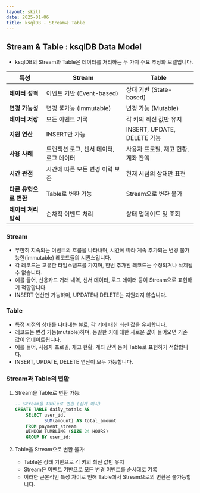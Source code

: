 ```yaml
---
layout: skill
date: 2025-01-06
title: ksqlDB - Stream과 Table
---
```





## Stream & Table : ksqlDB Data Model

- ksqlDB의 Stream과 Table은 데이터를 처리하는 두 가지 주요 추상화 모델입니다.

| 특성 | Stream | Table |
| --- | --- | --- |
| **데이터 성격** | 이벤트 기반 (Event-based) | 상태 기반 (State-based) |
| **변경 가능성** | 변경 불가능 (Immutable) | 변경 가능 (Mutable) |
| **데이터 저장** | 모든 이벤트 기록 | 각 키의 최신 값만 유지 |
| **지원 연산** | INSERT만 가능 | INSERT, UPDATE, DELETE 가능 |
| **사용 사례** | 트랜잭션 로그, 센서 데이터, 로그 데이터 | 사용자 프로필, 재고 현황, 계좌 잔액 |
| **시간 관점** | 시간에 따른 모든 변경 이력 보존 | 현재 시점의 상태만 표현 |
| **다른 유형으로 변환** | Table로 변환 가능 | Stream으로 변환 불가 |
| **데이터 처리 방식** | 순차적 이벤트 처리 | 상태 업데이트 및 조회 |


### Stream

- 무한히 지속되는 이벤트의 흐름을 나타내며, 시간에 따라 계속 추가되는 변경 불가능한(immutable) 레코드들의 시퀀스입니다.
- 각 레코드는 고유한 타임스탬프를 가지며, 한번 추가된 레코드는 수정되거나 삭제될 수 없습니다.
- 예를 들어, 신용카드 거래 내역, 센서 데이터, 로그 데이터 등이 Stream으로 표현하기 적합합니다.
- INSERT 연산만 가능하며, UPDATE나 DELETE는 지원되지 않습니다.


### Table

- 특정 시점의 상태를 나타내는 뷰로, 각 키에 대한 최신 값을 유지합니다.
- 레코드는 변경 가능(mutable)하며, 동일한 키에 대한 새로운 값이 들어오면 기존 값이 업데이트됩니다.
- 예를 들어, 사용자 프로필, 재고 현황, 계좌 잔액 등이 Table로 표현하기 적합합니다.
- INSERT, UPDATE, DELETE 연산이 모두 가능합니다.





### Stream과 Table의 변환

1. Stream을 Table로 변환 가능:
   ```sql
   -- Stream을 Table로 변환 (집계 예시)
   CREATE TABLE daily_totals AS
       SELECT user_id,
              SUM(amount) AS total_amount
       FROM payment_stream
       WINDOW TUMBLING (SIZE 24 HOURS)
       GROUP BY user_id;
   ```

2. Table을 Stream으로 변환 불가:
   - Table은 상태 기반으로 각 키의 최신 값만 유지
   - Stream은 이벤트 기반으로 모든 변경 이벤트를 순서대로 기록
   - 이러한 근본적인 특성 차이로 인해 Table에서 Stream으로의 변환은 불가능합니다.



